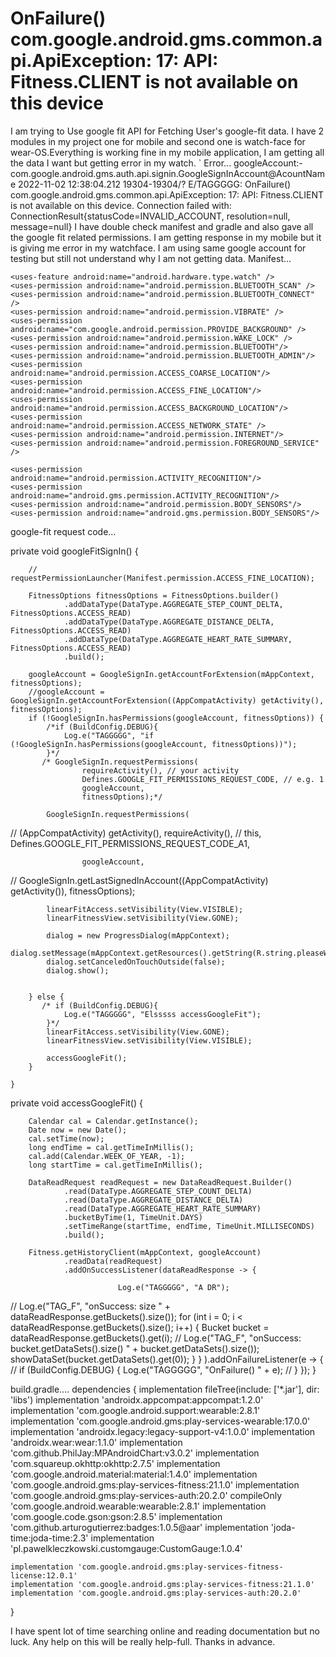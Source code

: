 
# OnFailure() com.google.android.gms.common.api.ApiException: 17: API: Fitness.CLIENT is not available on this device

I am trying to Use google fit API for Fetching User's google-fit data.
I have 2 modules in my project one for mobile and second one is watch-face for wear-OS.Everything is working fine in my mobile application, I am getting all the data I want but getting error in my watch.
`
Error...
googleAccount:- com.google.android.gms.auth.api.signin.GoogleSignInAccount@AcountName 2022-11-02 12:38:04.212 19304-19304/? E/TAGGGGG: OnFailure() com.google.android.gms.common.api.ApiException: 17: API: Fitness.CLIENT is not available on this device. Connection failed with: ConnectionResult{statusCode=INVALID_ACCOUNT, resolution=null, message=null}
I have double check manifest and gradle and also gave all the google fit related permissions. I am getting response in my mobile but it is giving me error in my watchface. I am using same google account for testing but still not understand why I am not getting data.
Manifest...
<queries>
        <package android:name="com.google.android.apps.fitness" />
    </queries>

    <uses-feature android:name="android.hardware.type.watch" />
    <uses-permission android:name="android.permission.BLUETOOTH_SCAN" />
    <uses-permission android:name="android.permission.BLUETOOTH_CONNECT" />
    <uses-permission android:name="android.permission.VIBRATE" />
    <uses-permission android:name="com.google.android.permission.PROVIDE_BACKGROUND" />
    <uses-permission android:name="android.permission.WAKE_LOCK" />
    <uses-permission android:name="android.permission.BLUETOOTH"/>
    <uses-permission android:name="android.permission.BLUETOOTH_ADMIN"/>
    <uses-permission android:name="android.permission.ACCESS_COARSE_LOCATION"/>
    <uses-permission android:name="android.permission.ACCESS_FINE_LOCATION"/>
    <uses-permission android:name="android.permission.ACCESS_BACKGROUND_LOCATION"/>
    <uses-permission android:name="android.permission.ACCESS_NETWORK_STATE" />
    <uses-permission android:name="android.permission.INTERNET"/>
    <uses-permission android:name="android.permission.FOREGROUND_SERVICE" />

    <uses-permission android:name="android.permission.ACTIVITY_RECOGNITION"/>
    <uses-permission android:name="android.gms.permission.ACTIVITY_RECOGNITION"/>
    <uses-permission android:name="android.permission.BODY_SENSORS"/>
    <uses-permission android:name="android.gms.permission.BODY_SENSORS"/>

google-fit request code...


private void googleFitSignIn() {

        // requestPermissionLauncher(Manifest.permission.ACCESS_FINE_LOCATION);

        FitnessOptions fitnessOptions = FitnessOptions.builder()
                .addDataType(DataType.AGGREGATE_STEP_COUNT_DELTA, FitnessOptions.ACCESS_READ)
                .addDataType(DataType.AGGREGATE_DISTANCE_DELTA, FitnessOptions.ACCESS_READ)
                .addDataType(DataType.AGGREGATE_HEART_RATE_SUMMARY, FitnessOptions.ACCESS_READ)
                .build();

        googleAccount = GoogleSignIn.getAccountForExtension(mAppContext, fitnessOptions);
        //googleAccount = GoogleSignIn.getAccountForExtension((AppCompatActivity) getActivity(), fitnessOptions);
        if (!GoogleSignIn.hasPermissions(googleAccount, fitnessOptions)) {
            /*if (BuildConfig.DEBUG){
                Log.e("TAGGGGG", "if (!GoogleSignIn.hasPermissions(googleAccount, fitnessOptions))");
            }*/
           /* GoogleSignIn.requestPermissions(
                    requireActivity(), // your activity
                    Defines.GOOGLE_FIT_PERMISSIONS_REQUEST_CODE, // e.g. 1
                    googleAccount,
                    fitnessOptions);*/

            GoogleSignIn.requestPermissions(
//                    (AppCompatActivity) getActivity(),
                    requireActivity(),
//                    this,
                    Defines.GOOGLE_FIT_PERMISSIONS_REQUEST_CODE_A1,

                    googleAccount,
//                    GoogleSignIn.getLastSignedInAccount((AppCompatActivity) getActivity()),
                    fitnessOptions);

            linearFitAccess.setVisibility(View.VISIBLE);
            linearFitnessView.setVisibility(View.GONE);

            dialog = new ProgressDialog(mAppContext);
            dialog.setMessage(mAppContext.getResources().getString(R.string.pleaseWait));
            dialog.setCanceledOnTouchOutside(false);
            dialog.show();


        } else {
           /* if (BuildConfig.DEBUG){
                Log.e("TAGGGGG", "Elsssss accessGoogleFit");
            }*/
            linearFitAccess.setVisibility(View.GONE);
            linearFitnessView.setVisibility(View.VISIBLE);

            accessGoogleFit();
        }

    }

private void accessGoogleFit() {

        Calendar cal = Calendar.getInstance();
        Date now = new Date();
        cal.setTime(now);
        long endTime = cal.getTimeInMillis();
        cal.add(Calendar.WEEK_OF_YEAR, -1);
        long startTime = cal.getTimeInMillis();

        DataReadRequest readRequest = new DataReadRequest.Builder()
                .read(DataType.AGGREGATE_STEP_COUNT_DELTA)
                .read(DataType.AGGREGATE_DISTANCE_DELTA)
                .read(DataType.AGGREGATE_HEART_RATE_SUMMARY)
                .bucketByTime(1, TimeUnit.DAYS)
                .setTimeRange(startTime, endTime, TimeUnit.MILLISECONDS)
                .build();

        Fitness.getHistoryClient(mAppContext, googleAccount)
                .readData(readRequest)
                .addOnSuccessListener(dataReadResponse -> {

                            Log.e("TAGGGGG", "A DR");
//                            Log.e("TAG_F", "onSuccess: size " + dataReadResponse.getBuckets().size());
                            for (int i = 0; i < dataReadResponse.getBuckets().size(); i++) {
                                Bucket bucket = dataReadResponse.getBuckets().get(i);
//                                Log.e("TAG_F", "onSuccess:  bucket.getDataSets().size() " + bucket.getDataSets().size());
                                showDataSet(bucket.getDataSets().get(0));
                            }
                        }
                ).addOnFailureListener(e -> {
//            if (BuildConfig.DEBUG) {
            Log.e("TAGGGGG", "OnFailure() " + e);
//            }
        });
    }



build.gradle....
dependencies {
    implementation fileTree(include: ['*.jar'], dir: 'libs')
    implementation 'androidx.appcompat:appcompat:1.2.0'
    implementation 'com.google.android.support:wearable:2.8.1'
    implementation 'com.google.android.gms:play-services-wearable:17.0.0'
    implementation 'androidx.legacy:legacy-support-v4:1.0.0'
    implementation 'androidx.wear:wear:1.1.0'
    implementation 'com.github.PhilJay:MPAndroidChart:v3.0.2'
    implementation 'com.squareup.okhttp:okhttp:2.7.5'
    implementation 'com.google.android.material:material:1.4.0'
    implementation 'com.google.android.gms:play-services-fitness:21.1.0'
    implementation 'com.google.android.gms:play-services-auth:20.2.0'
    compileOnly 'com.google.android.wearable:wearable:2.8.1'
    implementation 'com.google.code.gson:gson:2.8.5'
    implementation 'com.github.arturogutierrez:badges:1.0.5@aar'
    implementation 'joda-time:joda-time:2.3'
    implementation 'pl.pawelkleczkowski.customgauge:CustomGauge:1.0.4'

    implementation 'com.google.android.gms:play-services-fitness-license:12.0.1'
    implementation 'com.google.android.gms:play-services-fitness:21.1.0'
    implementation 'com.google.android.gms:play-services-auth:20.2.0'


}

I have spent lot of time searching online and reading documentation but no luck.
Any help on this will be really help-full. Thanks in advance.

        